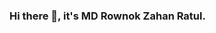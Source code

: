 ### Hi there 👋, it's MD Rownok Zahan Ratul.

<!--
**RownokRatul/RownokRatul** is a ✨ _special_ ✨ repository because its `README.md` (this file) appears on your GitHub profile.

Here are some ideas to get you started:

- 🎓 Currently an undergraduate student, studying # Computer Science and Engineering at # Bangladesh University of Engineering and Technology (BUET)  ...
- ✍ Check out my Academic Repositories here  ...
-->
